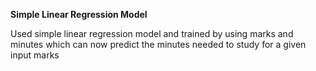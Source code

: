 **Simple Linear Regression Model**

Used simple linear regression model and trained by using marks and minutes which can now predict the minutes needed to study for a given input marks